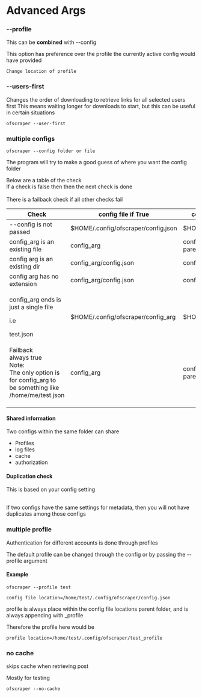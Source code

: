 # Advanced Args

###

### --profile

This can be **combined** with --config

This option has preference over the profile  the currently active config would have provided

```
Change location of profile 
```

### --users-first

Changes the order of downloading to retrieve links for all selected users first This means waiting longer for downloads to start, but this can be useful in certain situations

```
ofscraper --user-first
```

### multiple configs

```
ofscraper --config folder or file
```

The program will try to make a good guess of where you want the config folder

Below are a table of the check\
If a check is false then then the next check is done\
\
There is a failback check if all other checks fail





<table><thead><tr><th>Check </th><th width="272">config file if True</th><th>config folder if True</th></tr></thead><tbody><tr><td>--config  is not passed</td><td>$HOME/.config/ofscraper/config.json</td><td>$HOME/.config/ofscraper/</td></tr><tr><td>config_arg is an existing file</td><td>config_arg</td><td>config_arg<br>parentdir</td></tr><tr><td>config arg is an existing dir</td><td>config_arg/config.json</td><td>config_arg</td></tr><tr><td>config arg has no extension</td><td>config_arg/config.json</td><td>config_arg</td></tr><tr><td><p>config_arg ends is just  a single file</p><p>i.e</p><p>test.json</p></td><td>$HOME/.config/ofscraper/config_arg</td><td>$HOME/.config/ofscraper</td></tr><tr><td>Failback<br>always true<br>Note:<br>The only option is for config_arg to be something like <br>/home/me/test.json</td><td>config_arg</td><td>config_arg<br>parentdir</td></tr><tr><td></td><td></td><td></td></tr><tr><td></td><td></td><td></td></tr><tr><td></td><td></td><td></td></tr></tbody></table>



####

#### Shared information

Two configs within the same folder can share

* Profiles
* log files
* cache
* authorization

#### Duplication check

This is based on your config setting

\
If two configs have the same settings for metadata, then you will not have duplicates among those configs

### multiple profile

Authentication for different accounts is done through profiles

The default profile can be changed through the config or by passing the --profile argument

#### Example

```
ofscraper --profile test
```

```
config file location=/home/test/.config/ofscraper/config.json
```

profile is always place within the config file locations parent folder, and is always appending with \_profile

Therefore the profile here would be&#x20;

```
profile location=/home/test/.config/ofscraper/test_profile
```

### no cache

skips cache when retrieving post

Mostly for testing

```
ofscraper --no-cache
```
